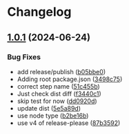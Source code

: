 # Changelog

## [1.0.1](https://github.com/fallard84/bullfrog/compare/v1.0.0...v1.0.1) (2024-06-24)


### Bug Fixes

* add release/publish ([b05bbe0](https://github.com/fallard84/bullfrog/commit/b05bbe0a5a71901ed6a01997f74930102bbf3249))
* Adding root package.json ([3498c75](https://github.com/fallard84/bullfrog/commit/3498c755bc856a42221283730ccb1860e743f92b))
* correct step name ([51c455b](https://github.com/fallard84/bullfrog/commit/51c455ba87ca564415593e2c5f107e3a1f1e69a1))
* Just check dist diff ([f3440c1](https://github.com/fallard84/bullfrog/commit/f3440c14f0bab486d1aa900c87660d26fde4e4a8))
* skip test for now ([dd0920d](https://github.com/fallard84/bullfrog/commit/dd0920d47aadd1e9261dd764e10b85efea5e2bd8))
* update dist ([5e5a89d](https://github.com/fallard84/bullfrog/commit/5e5a89df733bf56c9e3c94e54c3ef1fe75ff252b))
* use node type ([b2be16b](https://github.com/fallard84/bullfrog/commit/b2be16b0f349b58728b9d7940f59156abd485a19))
* use v4 of release-please ([87b3592](https://github.com/fallard84/bullfrog/commit/87b3592055c268a3f963692c11a2b6d75f5c7316))
